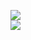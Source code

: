 [![](https://img.shields.io/badge/Made%20With-Github%20Spray-lightgrey.svg?style=for-the-badge&logo=github)](https://github.com/Annihil/github-spray#507)  
[![](https://i.imgur.com/2DrTn0Z.gif)](https://github.com/Annihil/github-spray)